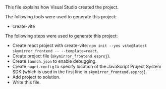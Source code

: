 This file explains how Visual Studio created the project.

The following tools were used to generate this project:
- create-vite

The following steps were used to generate this project:
- Create react project with create-vite: `npm init --yes vite@latest skymirror_frontend -- --template=react`.
- Create project file (`skymirror_frontend.esproj`).
- Create `launch.json` to enable debugging.
- Create `nuget.config` to specify location of the JavaScript Project System SDK (which is used in the first line in `skymirror_frontend.esproj`).
- Add project to solution.
- Write this file.
